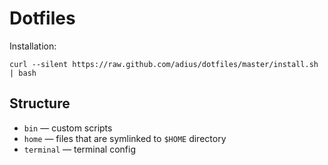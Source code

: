 # Dotfiles

Installation:

`curl --silent https://raw.github.com/adius/dotfiles/master/install.sh | bash`

## Structure
* `bin` — custom scripts
* `home` — files that are symlinked to `$HOME` directory
* `terminal` — terminal config
